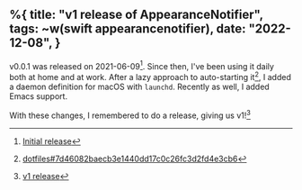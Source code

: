 %{
    title: "v1 release of AppearanceNotifier",
    tags: ~w(swift appearancenotifier),
    date: "2022-12-08",
}
---
v0.0.1 was released on 2021-06-09[^1]. Since then, I've been using it daily both at home and at work. After a lazy approach to auto-starting it[^2], I added a daemon definition for macOS with `launchd`. Recently as well, I added Emacs support.

With these changes, I remembered to do a release, giving us v1![^3]

[^1]: [Initial release](https://github.com/jesse-c/AppearanceNotifier/releases/tag/v0.0.1)

[^2]: [dotfiles#7d46082baecb3e1440dd17c0c26fc3d2fd4e3cb6](https://github.com/jesse-c/dotfiles/commit/7d46082baecb3e1440dd17c0c26fc3d2fd4e3cb6)

[^3]: [v1 release](https://github.com/jesse-c/AppearanceNotifier/releases/tag/v1.0.0)
